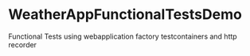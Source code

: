 # WeatherAppFunctionalTestsDemo
Functional Tests using webapplication factory testcontainers and http recorder
